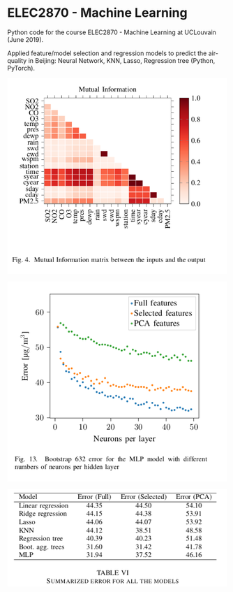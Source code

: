 # ELEC2870 - Machine Learning

Python code for the course ELEC2870 - Machine Learning at UCLouvain (June 2019).

Applied feature/model selection and regression models to predict the air-quality in Beijing: Neural Network, KNN, Lasso, Regression tree (Python, PyTorch).

![alt text](https://github.com/MartinBraquet/machine-learning-ELEC2870/blob/master/Project/Figures/Mutual_Information.png)

![alt text](https://github.com/MartinBraquet/machine-learning-ELEC2870/blob/master/Project/Figures/Error_neurons.png)

![alt text](https://github.com/MartinBraquet/machine-learning-ELEC2870/blob/master/Project/Figures/Error_Summary.png)
